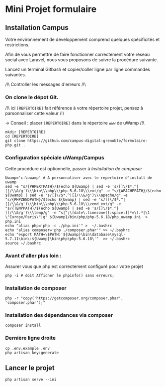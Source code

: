 # Mini Projet formulaire

## Installation Campus

Votre environnement de développement comprend quelques spécificités et restrictions.

Afin de vous permettre de faire fonctionner correctement votre réseau social avec Laravel, nous vous proposons de suivre la procédure suivante.

Lancez un terminal Gitbash  et copier/coller ligne par ligne commandes suivantes.

/!\ Controller les messages d'erreurs /!\


### On clone le dépot Git.

/!\ ici `[REPERTOIRE]` fait référence à votre répertoire projet, pensez à parsonnaliser cette valeur /!\

-> Conseil : placer `[REPERTOIRE]` dans le répertoire `www` de uWamp  /!\

```
mkdir [REPERTOIRE]
cd [REPERTOIRE]
git clone https://github.com/campus-digital-grenoble/formulaire-php.git .
```

### Configuration spéciale uWamp/Campus

Cette procédure est optionnelle, passer à _Installation de composer_

```
Uwamp='c:\uwamp' # A personnaliser avec le repertoire d'install de uwamp
sed -e "s/{PHPEXTPATH}/$(echo ${Uwamp} | sed -e 's/[]\/$*.^|[]/\\&/g')\\\bin\\\php\\\php-5.6.18\\\ext/g" -e "s/{APACHEPATH}/$(echo ${Uwamp} | sed -e 's/[]\/$*.^|[]/\\&/g')\\\apache/g" -e "s/{PHPZENDPATH}/$(echo ${Uwamp} | sed -e 's/[]\/$*.^|[]/\\&/g')\\\bin\\\php\\\php-5.6.18\\\zend_ext/g" -e "s/{TEMPPATH}/$(echo ${Uwamp} | sed -e 's/[]\/$*.^|[]/\\&/g')\\\temp/g" -e "s|^;\(date\.timezone[[:space:]]*=\).*|\1 \"Europe/Paris\"|g" ${Uwamp}/bin/php/php-5.6.18/php_uwamp.ini  > php.ini
echo "alias php='php -c ./php.ini'" >  ~/.bashrc
echo "alias composer='php ./composer.phar'" >> ~/.bashrc
echo "export PATH=\$PATH:'${Uwamp}\bin\database\mysql-5.7.11\bin\:${Uwamp}\bin\php\php-5.6.18\'"  >> ~/.bashrc
source ~/.bashrc
```

### Avant d'aller plus loin :

Assurer vous que php est correctement configuré pour votre projet

```
php -i # doit Afficher le phpinfo() sans erreurs;
```

### Installation de composer

```
php -r "copy('https://getcomposer.org/composer.phar', 'composer.phar');"
```

### Installation des dépendances via composer

```
composer install
```

### Dernière ligne droite

```
cp .env.example .env
php artisan key:generate
```

## Lancer le projet  

```
php artisan serve --ini
```